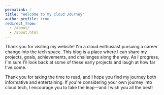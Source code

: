```yaml
---
permalink: /
title: "Welcome to my cloud Journey"
author_profile: true
redirect_from: 
  - /about/
  - /about.html
---
```


 
Thank you for visiting my website! I'm a cloud enthusiast pursuing a career change into the tech space. This blog is a place where I can share my projects, goals, achievements, and challenges along the way. As I progress, I'm sure I'll look back at some of these early projects and laugh at how far I've come.

Thank you for taking the time to read, and I hope you find my journey both informative and entertaining. If you're considering your own journey into cloud tech, I encourage you to take the leap—and I wish you all the best!

